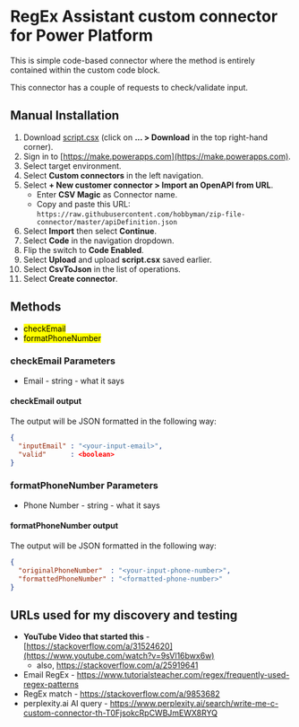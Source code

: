 # RegEx Assistant custom connector for Power Platform

This is simple code-based connector where the method is entirely contained within the custom code block.

This connector has a couple of requests to check/validate input.

<!--
## Installation

There are two ways to install the connector:
-->

## Manual Installation

1. Download [script.csx](https://raw.githubusercontent.com/hobbyman/regex-assistant-custom-connector/main/script.csx) (click on **... > Download** in the top right-hand corner).
2. Sign in to [https://make.powerapps.com](https://make.powerapps.com).
3. Select target environment.
4. Select **Custom connectors** in the left navigation.
5. Select **+ New customer connector > Import an OpenAPI from URL**.
   * Enter **CSV Magic** as Connector name.
   * Copy and paste this URL: `https://raw.githubusercontent.com/hobbyman/zip-file-connector/master/apiDefinition.json`
6. Select **Import** then select **Continue**.
7. Select **Code** in the navigation dropdown.
8. Flip the switch to **Code Enabled**.
9. Select **Upload** and upload **script.csx** saved earlier.
10. Select **CsvToJson** in the list of operations.
11. Select **Create connector**.

<!--
### Power Platform CLI (recommended)

What do you need?

* Audacity to use command line
* [Microsoft Power Platform CLI](https://learn.microsoft.com/power-platform/developer/cli/introduction)

#### Steps

1. Create auth profile if you don't have one already and make it active.

   ```shell
   pac auth create -n Code -u https://yoururl.crmN.dynamics.com
   pac auth select -n Code
   ```

1. Upload custom connector

   ```shell
   pac connector create --settings-file settings.json
   ```

-->


## Methods
* <mark>checkEmail</mark>
* <mark>formatPhoneNumber</mark>


### checkEmail Parameters
* Email - string - what it says

#### checkEmail output
The output will be JSON formatted in the following way:
```json
{
  "inputEmail" : "<your-input-email>",
  "valid"      : <boolean>
}
```

### formatPhoneNumber Parameters
* Phone Number - string - what it says

#### formatPhoneNumber output
The output will be JSON formatted in the following way:
```json
{
  "originalPhoneNumber"  : "<your-input-phone-number>",
  "formattedPhoneNumber" : "<formatted-phone-number>"
}
```

## URLs used for my discovery and testing
- **YouTube Video that started this** - [https://stackoverflow.com/a/31524620](https://www.youtube.com/watch?v=9sVl16bwx6w)
    - also, https://stackoverflow.com/a/25919641
- Email RegEx - https://www.tutorialsteacher.com/regex/frequently-used-regex-patterns
- RegEx match - https://stackoverflow.com/a/9853682
- perplexity.ai AI query - https://www.perplexity.ai/search/write-me-c-custom-connector-th-T0FjsokcRpCWBJmEWX8RYQ
